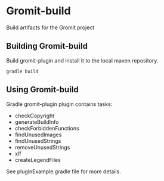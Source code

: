 Gromit-build
==================================================

Build artifacts for the Gromit project

Building Gromit-build
--------------------------------------

Build gromit-plugin and install it to the local maven repository.

<pre><code>gradle build
</code></pre>

Using Gromit-build
--------------------------------------

Gradle gromit-plugin plugin contains tasks:
  
  - checkCopyright  
  - generateBuildInfo  
  - checkForbiddenFunctions  
  - findUnusedImages  
  - findUnusedStrings   
  - removeUnusedStrings  
  - xlf
  - createLegendFiles  
  
See pluginExample.gradle file for more details.



  
